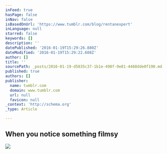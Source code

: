 ```yaml
---
inFeed: true
hasPage: false
inNav: false
isBasedOnUrl: 'https://www.tumblr.com/blog/rentanexpert'
inLanguage: null
starred: false
keywords: []
description: ''
datePublished: '2016-01-19T15:29:26.880Z'
dateModified: '2016-01-19T15:29:22.608Z'
author: []
title: ''
sourcePath: _posts/2016-01-19-d5835c37-1b1e-498f-9e81-4468dde0f190.md
published: true
authors: []
publisher:
  name: tumblr.com
  domain: www.tumblr.com
  url: null
  favicon: null
_context: 'http://schema.org'
_type: Article

---
```

## **When you notice something filmsy**
![](https://s3-us-west-2.amazonaws.com/the-grid-img/p/41971f89a4809f536525995e4e65da00b4cbc811.gif)